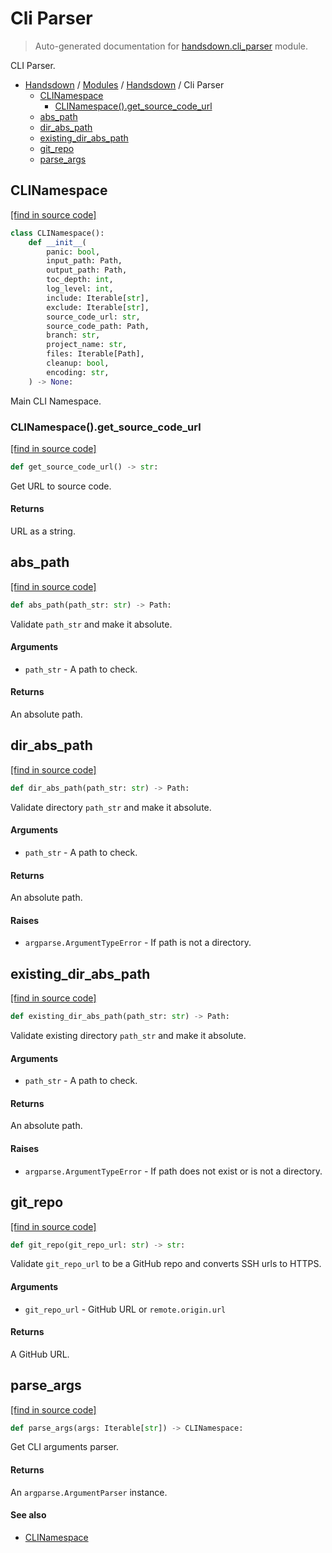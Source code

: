 # Cli Parser

> Auto-generated documentation for [handsdown.cli_parser](https://github.com/vemel/handsdown/blob/master/handsdown/cli_parser.py) module.

CLI Parser.

- [Handsdown](../README.md#-handsdown---python-documentation-generator) / [Modules](../MODULES.md#modules) / [Handsdown](index.md#handsdown) / Cli Parser
    - [CLINamespace](#clinamespace)
        - [CLINamespace().get_source_code_url](#clinamespaceget_source_code_url)
    - [abs_path](#abs_path)
    - [dir_abs_path](#dir_abs_path)
    - [existing_dir_abs_path](#existing_dir_abs_path)
    - [git_repo](#git_repo)
    - [parse_args](#parse_args)

## CLINamespace

[[find in source code]](https://github.com/vemel/handsdown/blob/master/handsdown/cli_parser.py#L16)

```python
class CLINamespace():
    def __init__(
        panic: bool,
        input_path: Path,
        output_path: Path,
        toc_depth: int,
        log_level: int,
        include: Iterable[str],
        exclude: Iterable[str],
        source_code_url: str,
        source_code_path: Path,
        branch: str,
        project_name: str,
        files: Iterable[Path],
        cleanup: bool,
        encoding: str,
    ) -> None:
```

Main CLI Namespace.

### CLINamespace().get_source_code_url

[[find in source code]](https://github.com/vemel/handsdown/blob/master/handsdown/cli_parser.py#L53)

```python
def get_source_code_url() -> str:
```

Get URL to source code.

#### Returns

URL as a string.

## abs_path

[[find in source code]](https://github.com/vemel/handsdown/blob/master/handsdown/cli_parser.py#L97)

```python
def abs_path(path_str: str) -> Path:
```

Validate `path_str` and make it absolute.

#### Arguments

- `path_str` - A path to check.

#### Returns

An absolute path.

## dir_abs_path

[[find in source code]](https://github.com/vemel/handsdown/blob/master/handsdown/cli_parser.py#L110)

```python
def dir_abs_path(path_str: str) -> Path:
```

Validate directory `path_str` and make it absolute.

#### Arguments

- `path_str` - A path to check.

#### Returns

An absolute path.

#### Raises

- `argparse.ArgumentTypeError` - If path is not a directory.

## existing_dir_abs_path

[[find in source code]](https://github.com/vemel/handsdown/blob/master/handsdown/cli_parser.py#L129)

```python
def existing_dir_abs_path(path_str: str) -> Path:
```

Validate existing directory `path_str` and make it absolute.

#### Arguments

- `path_str` - A path to check.

#### Returns

An absolute path.

#### Raises

- `argparse.ArgumentTypeError` - If path does not exist or is not a directory.

## git_repo

[[find in source code]](https://github.com/vemel/handsdown/blob/master/handsdown/cli_parser.py#L69)

```python
def git_repo(git_repo_url: str) -> str:
```

Validate `git_repo_url` to be a GitHub repo and converts SSH urls to HTTPS.

#### Arguments

- `git_repo_url` - GitHub URL or `remote.origin.url`

#### Returns

A GitHub URL.

## parse_args

[[find in source code]](https://github.com/vemel/handsdown/blob/master/handsdown/cli_parser.py#L150)

```python
def parse_args(args: Iterable[str]) -> CLINamespace:
```

Get CLI arguments parser.

#### Returns

An `argparse.ArgumentParser` instance.

#### See also

- [CLINamespace](#clinamespace)
